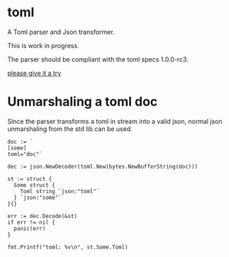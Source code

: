 # toml
A Toml parser and Json transformer.

This is work in progress.

The parser should be compliant with the toml specs 1.0.0-rc3.

[please give it a try](https://komkom.github.io/toml/)

# Unmarshaling a toml doc

Since the parser transforms a toml in stream into a valid json, normal json unmarshaling from the std lib can be used.

```
doc := `
[some]
toml="doc"`

dec := json.NewDecoder(toml.New(bytes.NewBufferString(doc)))

st := struct {
  Some struct {
    Toml string `json:"toml"`
  } `json:"some"`
}{}

err := dec.Decode(&st)
if err != nil {
  panic(err)
}
        
fmt.Printf("toml: %v\n", st.Some.Toml)
```
